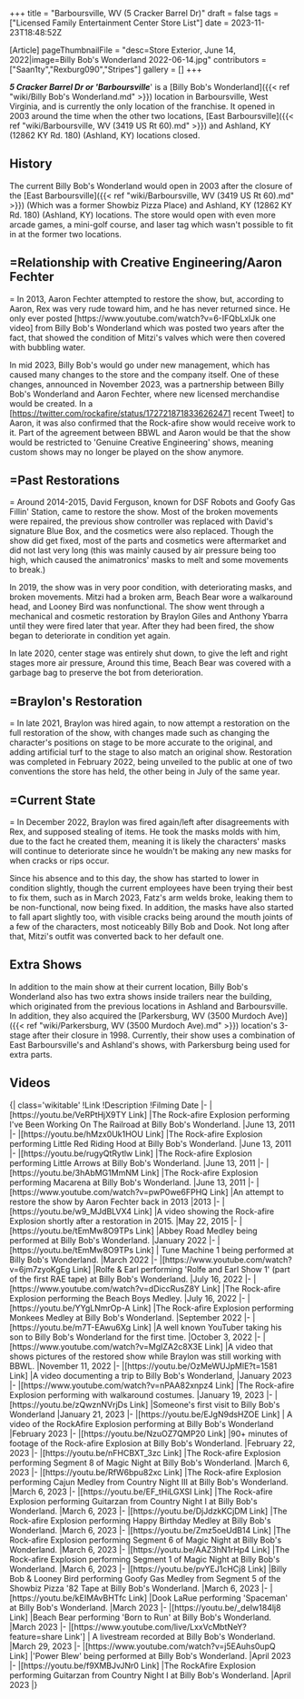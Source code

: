 +++
title = "Barboursville, WV (5 Cracker Barrel Dr)"
draft = false
tags = ["Licensed Family Entertainment Center Store List"]
date = 2023-11-23T18:48:52Z

[Article]
pageThumbnailFile = "desc=Store Exterior, June 14, 2022|image=Billy Bob's Wonderland 2022-06-14.jpg"
contributors = ["Saan1ty","Rexburg090","Stripes"]
gallery = []
+++

<b><i>5 Cracker Barrel Dr or 'Barboursville</b></i>' is a [Billy Bob's Wonderland]({{< ref "wiki/Billy Bob's Wonderland.md" >}}) location in Barboursville, West Virginia, and is currently the only location of the franchise. It opened in 2003 around the time when the other two locations, [East Barboursville]({{< ref "wiki/Barboursville, WV (3419 US Rt 60).md" >}}) and Ashland, KY (12862 KY Rd. 180) (Ashland, KY) locations closed.

<h2>History</h2>
The current Billy Bob's Wonderland would open in 2003 after the closure of the [East Barboursville]({{< ref "wiki/Barboursville, WV (3419 US Rt 60).md" >}}) (Which was a former Showbiz Pizza Place) and Ashland, KY (12862 KY Rd. 180) (Ashland, KY) locations. The store would open with even more arcade games, a mini-golf course, and laser tag which wasn't possible to fit in at the former two locations. 

<h2>=Relationship with Creative Engineering/Aaron Fechter</h2>=
In 2013, Aaron Fechter attempted to restore the show, but, according to Aaron, Rex was very rude toward him, and he has never returned since. He only ever posted [https://www.youtube.com/watch?v=6-IFQbLxlJk one video] from Billy Bob's Wonderland which was posted two years after the fact, that showed the condition of Mitzi's valves which were then covered with bubbling water.

In mid 2023, Billy Bob's would go under new management, which has caused many changes to the store and the company itself. One of these changes, announced in November 2023, was a partnership between Billy Bob's Wonderland and Aaron Fechter, where new licensed merchandise would be created. In a [https://twitter.com/rockafire/status/1727218718336262471 recent Tweet] to Aaron, it was also confirmed that the Rock-afire show would receive work to it. Part of the agreement between BBWL and Aaron would be that the show would be restricted to 'Genuine Creative Engineering' shows, meaning custom shows may no longer be played on the show anymore.

<h2>=Past Restorations</h2>=
Around 2014-2015, David Ferguson, known for DSF Robots and Goofy Gas Fillin' Station, came to restore the show. Most of the broken movements were repaired, the previous show controller was replaced with David's signature Blue Box, and the cosmetics were also replaced. Though the show did get fixed, most of the parts and cosmetics were aftermarket and did not last very long (this was mainly caused by air pressure being too high, which caused the animatronics' masks to melt and some movements to break.)

In 2019, the show was in very poor condition, with deteriorating masks, and broken movements. Mitzi had a broken arm, Beach Bear wore a walkaround head, and Looney Bird was nonfunctional. The show went through a mechanical and cosmetic restoration by Braylon Giles and Anthony Ybarra until they were fired later that year. After they had been fired, the show began to deteriorate in condition yet again.

In late 2020, center stage was entirely shut down, to give the left and right stages more air pressure, Around this time, Beach Bear was covered with a garbage bag to preserve the bot from deterioration.
<h2>=Braylon's Restoration</h2>=
In late 2021, Braylon was hired again, to now attempt a restoration on the full restoration of the show, with changes made such as changing the character's positions on stage to be more accurate to the original, and adding artificial turf to the stage to also match an original show. Restoration was completed in February 2022, being unveiled to the public at one of two conventions the store has held, the other being in July of the same year.
<h2>=Current State</h2>=
In December 2022, Braylon was fired again/left after disagreements with Rex, and supposed stealing of items. He took the masks molds with him, due to the fact he created them, meaning it is likely the characters' masks will continue to deteriorate since he wouldn't be making any new masks for when cracks or rips occur.

Since his absence and to this day, the show has started to lower in condition slightly, though the current employees have been trying their best to fix them, such as in March 2023, Fatz's arm welds broke, leaking them to be non-functional, now being fixed. In addition, the masks have also started to fall apart slightly too, with visible cracks being around the mouth joints of a few of the characters, most noticeably Billy Bob and Dook. Not long after that, Mitzi's outfit was converted back to her default one.
<h2>Extra Shows</h2>
In addition to the main show at their current location, Billy Bob's Wonderland also has two extra shows inside trailers near the building, which originated from the previous locations in Ashland and Barboursville. In addition, they also acquired the [Parkersburg, WV (3500 Murdoch Ave)]({{< ref "wiki/Parkersburg, WV (3500 Murdoch Ave).md" >}}) location's 3-stage after their closure in 1998. Currently, their show uses a combination of East Barboursville's and Ashland's shows, with Parkersburg being used for extra parts.


<h2>Videos</h2>
{| class='wikitable'
!Link
!Description
!Filming Date
|-
|[https://youtu.be/VeRPtHjX9TY Link]
|The Rock-afire Explosion performing I've Been Working On The Railroad at Billy Bob's Wonderland.
|June 13, 2011
|-
|[https://youtu.be/hMzx0Uk1HOU Link]
|The Rock-afire Explosion performing Little Red Riding Hood at Billy Bob's Wonderland.
|June 13, 2011
|-
|[https://youtu.be/rugyQtRytlw Link]
|The Rock-afire Explosion performing Little Arrows at Billy Bob's Wonderland.
|June 13, 2011
|-
|[https://youtu.be/3hAbMG1MmNM Link]
|The Rock-afire Explosion performing Macarena at Billy Bob's Wonderland.
|June 13, 2011
|-
|[https://www.youtube.com/watch?v=pwP0we6FPHQ Link]
|An attempt to restore the show by Aaron Fechter back in 2013
|2013
|-
|[https://youtu.be/w9_MJdBLVX4 Link]
|A video showing the Rock-afire Explosion shortly after a restoration in 2015.
|May 22, 2015
|-
|[https://youtu.be/tEmMw8O9TPs Link]
|Abbey Road Medley being performed at Billy Bob's Wonderland.
|January 2022
|-
|[https://youtu.be/tEmMw8O9TPs Link]
| Tune Machine 1 being performed at Billy Bob's Wonderland.
|March 2022
|-
|[https://www.youtube.com/watch?v=6jm7zyoKgEg Link]
|Rolfe & Earl performing 'Rolfe and Earl Show 1' (part of the first RAE tape) at Billy Bob's Wonderland.
|July 16, 2022
|-
|[https://www.youtube.com/watch?v=dDiccRusZ8Y Link]
|The Rock-afire Explosion performing the Beach Boys Medley.
|July 16, 2022
|-
|[https://youtu.be/YYgLNmrOp-A Link]
|The Rock-afire Explosion performing Monkees Medley at Billy Bob's Wonderland.
|September 2022
|-
|[https://youtu.be/m7T-EAwu6Xg Link]
|A well known YouTuber taking his son to Billy Bob's Wonderland for the first time.
|October 3, 2022
|-
|[https://www.youtube.com/watch?v=MgIZA2c8X3E Link]
|A video that shows pictures of the restored show while Braylon was still working with BBWL.
|November 11, 2022
|-
|[https://youtu.be/OzMeWUJpMlE?t=1581 Link]
|A video documenting a trip to Billy Bob's Wonderland,
|January 2023
|-
|[https://www.youtube.com/watch?v=nPAA82xnpz4 Link]
|The Rock-afire Explosion performing with walkaround costumes. 
|January 19, 2023
|-
|[https://youtu.be/zQwznNVrjDs Link]
|Someone's first visit to Billy Bob's Wonderland
|January 21, 2023
|-
|[https://youtu.be/EJgN9dsHZOE Link]
| A video of the RockAfire Explosion performing at Billy Bob's Wonderland
|February 2023
|-
|[https://youtu.be/NzuOZ7QMP20 Link]
|90+ minutes of footage of the Rock-afire Explosion at Billy Bob's Wonderland.
|February 22, 2023
|-
|[https://youtu.be/nFHCBXT_3zc Link]
|The Rock-afire Explosion performing Segment 8 of Magic Night at Billy Bob's Wonderland.
|March 6, 2023
|-
|[https://youtu.be/RfW6bpu82xc Link]
|The Rock-afire Explosion performing Cajun Medley from Country Night III at Billy Bob's Wonderland.
|March 6, 2023
|-
|[https://youtu.be/EF_tHiLGXSI Link]
|The Rock-afire Explosion performing Guitarzan from Country Night I at Billy Bob's Wonderland.
|March 6, 2023
|-
|[https://youtu.be/DjJdzkKCjDM Link]
|The Rock-afire Explosion performing Happy Birthday Medley at Billy Bob's Wonderland.
|March 6, 2023
|-
|[https://youtu.be/Zmz5oeUdB14 Link]
|The Rock-afire Explosion performing Segment 6 of Magic Night at Billy Bob's Wonderland.
|March 6, 2023
|-
|[https://youtu.be/AAZ3hN1rHp4 Link]
|The Rock-afire Explosion performing Segment 1 of Magic Night at Billy Bob's Wonderland.
|March 6, 2023
|-
|[https://youtu.be/pvYEJ1cHCj8 Link]
|Billy Bob & Looney Bird performing Goofy Gas Medley from Segment 5 of the Showbiz Pizza '82 Tape at Billy Bob's Wonderland.
|March 6, 2023
|-
|[https://youtu.be/kEIMAvBHTfc Link]
|Dook LaRue performing 'Spaceman' at Billy Bob's Wonderland.
|March 2023
|-
|[https://youtu.be/_deIw184lj8 Link]
|Beach Bear performing 'Born to Run' at Billy Bob's Wonderland.
|March 2023
|-
|[https://www.youtube.com/live/LxxVcMbtNeY?feature=share Link']
| A livestream recorded at Billy Bob's Wonderland.
|March 29, 2023
|-
|[https://www.youtube.com/watch?v=j5EAuhs0upQ Link]
|'Power Blew' being performed at Billy Bob's Wonderland.
|April 2023
|-
|[https://youtu.be/f9XMBJvJNr0 Link]
|The RockAfire Explosion performing Guitarzan from Country Night I at Billy Bob's Wonderland.
|April 2023
|}